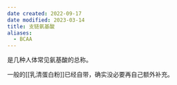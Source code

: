 ```yaml
---
date created: 2022-09-17
date modified: 2023-03-14
title: 支链氨基酸
aliases:
  - BCAA
---
```


是几种人体常见氨基酸的总称。

一般的[[乳清蛋白粉]]已经自带，确实没必要再自己额外补充。

